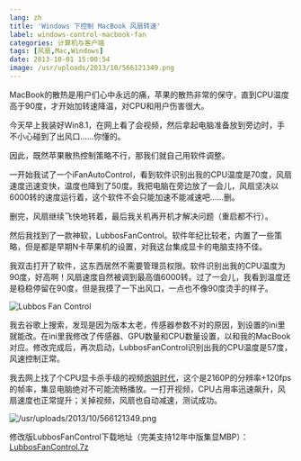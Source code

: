 ```yaml
---
lang: zh
title: 'Windows 下控制 MacBook 风扇转速'
label: windows-control-macbook-fan
categories: 计算机与客户端
tags: [风扇,Mac,Windows]
date: 2013-10-01 15:00:54
image: /usr/uploads/2013/10/566121349.png
---
```

MacBook的散热是用户们心中永远的痛，苹果的散热非常的保守，直到CPU温度高于90度，才开始加转速降温，对CPU和用户伤害很大。

今天早上我装好Win8.1，在网上看了会视频，然后拿起电脑准备放到旁边时，手不小心碰到了出风口……你懂的。

因此，既然苹果散热控制策略不行，那我们就自己用软件调整。

一开始我试了一个iFanAutoControl，看到软件识别出我的CPU温度是70度，风扇速度迅速变快，温度也降到了50度。我把电脑在旁边放了一会儿，风扇坚决以6000转的速度运行着，这个软件不会只能加速不能减速吧……删。

删完，风扇继续飞快地转着，最后我关机再开机才解决问题（重启都不行）。

然后我找到了一款神软，LubbosFanControl。软件年纪比较老，内置了一些策略，但是都是早期N卡苹果机的设置，对我这台集成显卡的电脑支持不佳。

我双击打开了软件，这东西居然不需要管理员权限。软件识别出我的CPU温度为90度，好高啊！风扇速度自然被调到最高值6000转。过了一会儿，我看到温度还是稳稳停留在90度，但是我摸了一下出风口，一点也不像90度烫手的样子。

![Lubbos Fan Control](/usr/uploads/2013/10/2933104397.png)

我去谷歌上搜索，发现是因为版本太老，传感器参数不对的原因，到设置的ini里就能改。在ini里我修改了传感器、GPU数量和CPU数量设置，以和我的MacBook对应。修改完成后，再次启动，LubbosFanControl识别出我的CPU温度是57度，风速控制正常。

我去网上找了个CPU显卡杀手级的视频[炮姐时代](http://www.bilibili.tv/video/av719948/)，这个是2160P的分辨率+120fps的帧率，集显电脑绝对不可能流畅播放。一打开视频，CPU占用率迅速飙升，风扇速度也正常提升；关掉视频，风扇也自动减速，测试成功。

![/usr/uploads/2013/10/566121349.png](/usr/uploads/2013/10/566121349.png)

修改版LubbosFanControl下载地址（完美支持12年中版集显MBP）：[LubbosFanControl.7z](/usr/uploads/2013/10/1691255080.7z)
